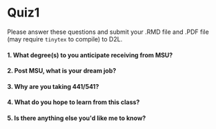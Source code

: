 # Quiz1


Please answer these questions and submit your .RMD file and .PDF file (may require `tinytex` to compile) to D2L.

#### 1. What degree(s) to you anticipate receiving from MSU?

#### 2. Post MSU, what is your dream job?

#### 3. Why are you taking 441/541?

#### 4. What do you hope to learn from this class?

#### 5. Is there anything else you'd like me to know?
